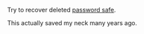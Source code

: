Try to recover deleted [password safe](https://pwsafe.org/).

This actually saved my neck many years ago.

